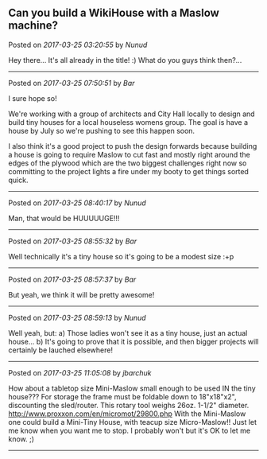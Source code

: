 ## Can you build a WikiHouse with a Maslow machine?
Posted on *2017-03-25 03:20:55* by *Nunud*

Hey there... It's all already in the title! :) What do you guys think then?...

---

Posted on *2017-03-25 07:50:51* by *Bar*

I sure hope so! 

We're working with a group of architects and City Hall locally to design and build tiny houses for a local houseless womens group. The goal is have a house by July so we're pushing to see this happen soon. 

I also think it's a good project to push the design forwards because building a house is going to require Maslow to cut fast and mostly right around the edges of the plywood which are the two biggest challenges right now so committing to the project lights a fire under my booty to get things sorted quick.

---

Posted on *2017-03-25 08:40:17* by *Nunud*

Man, that would be HUUUUUGE!!!

---

Posted on *2017-03-25 08:55:32* by *Bar*

Well technically it's a tiny house so it's going to be a modest size :+p

---

Posted on *2017-03-25 08:57:37* by *Bar*

But yeah, we think it will be pretty awesome!

---

Posted on *2017-03-25 08:59:13* by *Nunud*

Well yeah, but: a) Those ladies won't see it as a tiny house, just an actual house... b) It's going to prove that it is possible, and then bigger projects will certainly be lauched elsewhere!

---

Posted on *2017-03-25 11:05:08* by *jbarchuk*

How about a tabletop size Mini-Maslow small enough to be used IN the tiny house?&quest;? For storage the frame must be foldable down to 18"x18"x2", discounting the sled/router. This rotary tool weighs 26oz. 1-1/2" diameter. http://www.proxxon.com/en/micromot/29800.php
With the Mini-Maslow one could build a Mini-Tiny House, with teacup size Micro-Maslow!!
Just let me know when you want me to stop. I probably won't but it's OK to let me know. ;)

---

